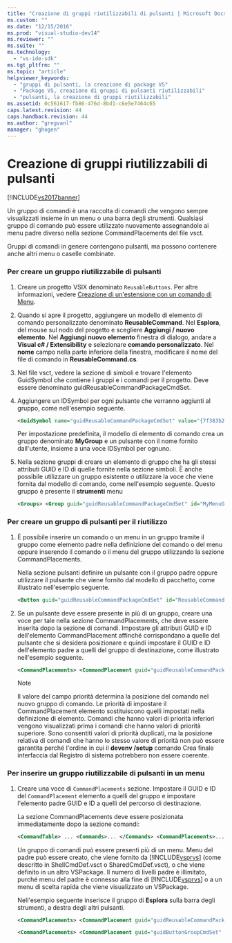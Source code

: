 ```yaml
---
title: "Creazione di gruppi riutilizzabili di pulsanti | Microsoft Docs"
ms.custom: ""
ms.date: "12/15/2016"
ms.prod: "visual-studio-dev14"
ms.reviewer: ""
ms.suite: ""
ms.technology: 
  - "vs-ide-sdk"
ms.tgt_pltfrm: ""
ms.topic: "article"
helpviewer_keywords: 
  - "gruppi di pulsanti, la creazione di package VS"
  - "Package VS, creazione di gruppi di pulsanti riutilizzabili"
  - "pulsanti, la creazione di gruppi riutilizzabili"
ms.assetid: 0c561617-fb86-476d-8bd1-c6e5e7464c65
caps.latest.revision: 44
caps.handback.revision: 44
ms.author: "gregvanl"
manager: "ghogen"
---
```

# Creazione di gruppi riutilizzabili di pulsanti
[!INCLUDE[vs2017banner](../code-quality/includes/vs2017banner.md)]

Un gruppo di comandi è una raccolta di comandi che vengono sempre visualizzati insieme in un menu o una barra degli strumenti. Qualsiasi gruppo di comando può essere utilizzato nuovamente assegnandole ai menu padre diverso nella sezione CommandPlacements del file vsct.  
  
 Gruppi di comandi in genere contengono pulsanti, ma possono contenere anche altri menu o caselle combinate.  
  
### Per creare un gruppo riutilizzabile di pulsanti  
  
1.  Creare un progetto VSIX denominato `ReusableButtons`. Per altre informazioni, vedere [Creazione di un'estensione con un comando di Menu](../extensibility/creating-an-extension-with-a-menu-command.md).  
  
2.  Quando si apre il progetto, aggiungere un modello di elemento di comando personalizzato denominato **ReusableCommand**. Nel **Esplora**, del mouse sul nodo del progetto e scegliere **Aggiungi \/ nuovo elemento**. Nel **Aggiungi nuovo elemento** finestra di dialogo, andare a **Visual c\# \/ Extensibility** e selezionare **comando personalizzato**. Nel **nome** campo nella parte inferiore della finestra, modificare il nome del file di comando in **ReusableCommand.cs**.  
  
3.  Nel file vsct, vedere la sezione di simboli e trovare l'elemento GuidSymbol che contiene i gruppi e i comandi per il progetto. Deve essere denominato guidReusableCommandPackageCmdSet.  
  
4.  Aggiungere un IDSymbol per ogni pulsante che verranno aggiunti al gruppo, come nell'esempio seguente.  
  
    ```xml  
    <GuidSymbol name="guidReusableCommandPackageCmdSet" value="{7f383b2a-c6b9-4c1d-b4b8-a26dc5b60ca1}"> <IDSymbol name="MyMenuGroup" value="0x1020" /> <IDSymbol name="ReusableCommandId" value="0x0100" /> <IDSymbol name="SecondReusableCommandId" value="0x0200" /> </GuidSymbol>  
    ```  
  
     Per impostazione predefinita, il modello di elemento di comando crea un gruppo denominato **MyGroup** e un pulsante con il nome fornito dall'utente, insieme a una voce IDSymbol per ognuno.  
  
5.  Nella sezione gruppi di creare un elemento di gruppo che ha gli stessi attributi GUID e ID di quelle fornite nella sezione simboli. È anche possibile utilizzare un gruppo esistente o utilizzare la voce che viene fornita dal modello di comando, come nell'esempio seguente. Questo gruppo è presente il **strumenti** menu  
  
    ```xml  
    <Groups> <Group guid="guidReusableCommandPackageCmdSet" id="MyMenuGroup" priority="0x0600"> <Parent guid="guidSHLMainMenu" id="IDM_VS_MENU_TOOLS"/> </Group> </Groups>  
    ```  
  
### Per creare un gruppo di pulsanti per il riutilizzo  
  
1.  È possibile inserire un comando o un menu in un gruppo tramite il gruppo come elemento padre nella definizione del comando o del menu oppure inserendo il comando o il menu del gruppo utilizzando la sezione CommandPlacements.  
  
     Nella sezione pulsanti definire un pulsante con il gruppo padre oppure utilizzare il pulsante che viene fornito dal modello di pacchetto, come illustrato nell'esempio seguente.  
  
    ```xml  
    <Button guid="guidReusableCommandPackageCmdSet" id="ReusableCommandId" priority="0x0100" type="Button"> <Parent guid="guidReusableCommandPackageCmdSet" id="MyMenuGroup" /> <Icon guid="guidImages" id="bmpPic1" /> <Strings> <ButtonText>Invoke ReusableCommand</ButtonText> </Strings> </Button>  
    ```  
  
2.  Se un pulsante deve essere presente in più di un gruppo, creare una voce per tale nella sezione CommandPlacements, che deve essere inserita dopo la sezione di comandi. Impostare gli attributi GUID e ID dell'elemento CommandPlacement affinché corrispondano a quelle del pulsante che si desidera posizionare e quindi impostare il GUID e ID dell'elemento padre a quelli del gruppo di destinazione, come illustrato nell'esempio seguente.  
  
    ```xml  
    <CommandPlacements> <CommandPlacement guid="guidReusableCommandPackageCmdSet" id="SecondReusableCommandId" priority="0x105"> <Parent guid="guidReusableCommandPackageCmdSet" id="MyMenuGroup" /> </CommandPlacement> </CommandPlacements>  
    ```  
  
    > [!NOTE]
    >  Il valore del campo priorità determina la posizione del comando nel nuovo gruppo di comando. Le priorità di impostare il CommandPlacement elemento sostituiscono quelli impostati nella definizione di elemento. Comandi che hanno valori di priorità inferiori vengono visualizzati prima i comandi che hanno valori di priorità superiore. Sono consentiti valori di priorità duplicati, ma la posizione relativa di comandi che hanno lo stesso valore di priorità non può essere garantita perché l'ordine in cui il **devenv \/setup** comando Crea finale interfaccia dal Registro di sistema potrebbero non essere coerente.  
  
### Per inserire un gruppo riutilizzabile di pulsanti in un menu  
  
1.  Creare una voce di `CommandPlacements` sezione. Impostare il GUID e ID del `CommandPlacement` elemento a quelli del gruppo e impostare l'elemento padre GUID e ID a quelli del percorso di destinazione.  
  
     La sezione CommandPlacements deve essere posizionata immediatamente dopo la sezione comandi:  
  
    ```xml  
    <CommandTable> ... <Commands>... </Commands> <CommandPlacements>... </CommandPlacements> ... </CommandTable>  
    ```  
  
     Un gruppo di comandi può essere presenti più di un menu. Menu del padre può essere creato, che viene fornito da [!INCLUDE[vsprvs](../code-quality/includes/vsprvs_md.md)] \(come descritto in ShellCmdDef.vsct o SharedCmdDef.vsct\), o che viene definito in un altro VSPackage. Il numero di livelli padre è illimitato, purché menu del padre è connesso alla fine di [!INCLUDE[vsprvs](../code-quality/includes/vsprvs_md.md)] o a un menu di scelta rapida che viene visualizzato un VSPackage.  
  
     Nell'esempio seguente inserisce il gruppo di **Esplora** sulla barra degli strumenti, a destra degli altri pulsanti.  
  
    ```xml  
    <CommandPlacements> <CommandPlacement guid="guidReusableCommandPackageCmdSet" id="MyMenuGroup" priority="0xF00"> <Parent guid="guidSHLMainMenu" id="IDM_VS_TOOL_PROJWIN"/> </CommandPlacement> </CommandPlacements>  
    ```  
  
    ```xml  
    <CommandPlacements> <CommandPlacement guid="guidButtonGroupCmdSet" id="MyMenuGroup" priority="0x605"> <Parent guid="guidSHLMainMenu" id="IDM_VS_MENU_TOOLS" /> </CommandPlacement> </CommandPlacements>  
  
    ```